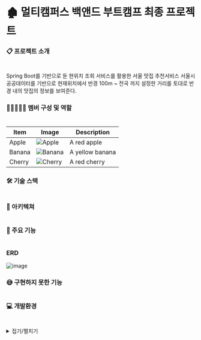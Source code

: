 # 🏚 멀티캠퍼스 백앤드 부트캠프 최종 프로젝트 

### 📋 프로젝트 소개
#

Spring Boot를 기반으로 둔 현위치 조회 서비스를 활용한 서울 맛집 추천서비스 서울시 공공데이터를 기반으로 현재위치에서 반경 100m ~ 전국 까지 설정한 거리를 토대로 반경 내의 맛집의 정보를 보여준다.



###  👨🏼‍🤝‍👨🏼 멤버 구성 및 역할
#
| Item            | Image                                   | Description      |
|------------------|-----------------------------------------|------------------|
| Apple           | ![Apple](https://via.placeholder.com/50) | A red apple      |
| Banana          | ![Banana](https://via.placeholder.com/50) | A yellow banana  |
| Cherry          | ![Cherry](https://via.placeholder.com/50) | A red cherry     |

### 🛠 기술 스택
#




### 📍 아키텍쳐
#



### 📌 주요 기능 
#




### ERD
![image](https://github.com/user-attachments/assets/949806f4-bcb4-4807-9c7e-035cd9fc84c9)


### 😅 구현하지 못한 기능
#

### 💻 개발환경
#

<details>
  <summary>
    접기/펼치기
  </summary>

- **JDK**
  - JAVA 17

- **프레임워크**
  - Spring Boot 3.x

- **빌드도구**
  - Gradle

- **개발도구**
  - Intellij IDEA (IDE)

- **기술 및 라이브러리**
  - MyBatis
  - Lombok
  - JSP
  - Naver Maps API

- **협업도구**
  - GitHub
  - ZOOM









  
  
</details>





